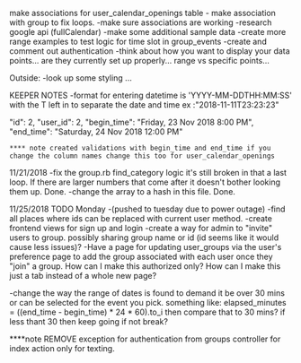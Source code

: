 make associations for user_calendar_openings table - make association with group to fix loops.
-make sure associations are working
-research google api (fullCalendar)
-make some additional sample data
-create more range examples to test logic for time slot in group_events 
-create and comment out authentication
-think about how you want to display your data points... are they currently set up properly... range vs specific points...


Outside:
-look up some styling ...



KEEPER NOTES
-format for entering datetime is 'YYYY-MM-DDTHH:MM:SS' with the T left in to separate the date and time ex :"2018-11-11T23:23:23"

   "id": 2,
    "user_id": 2,
    "begin_time": "Friday, 23 Nov 2018  8:00 PM",
    "end_time": "Saturday, 24 Nov 2018 12:00 PM"

    **** note created validations with begin_time and end_time if you change the column names change this too for user_calendar_openings


11/21/2018
-fix the group.rb find_category logic it's still broken in that a last loop. If there are larger numbers that come after it doesn't bother looking them up. Done.
-change the array to a hash in this file. Done.

11/25/2018 TODO Monday -(pushed to tuesday due to power outage)
-find all places where ids can be replaced with current user method.
-create frontend views for sign up and login 
-create a way for admin to "invite" users to group. possibly sharing group name or id (id seems like it would cause less issues)? 
  -Have a page for updating user_groups via the user's preference page to add the group associated with each user once they "join" a group. How can I make this authorized only? How can I make this just a tab instead of a whole new page?

-change the way the range of dates is found to demand it be over 30 mins or can be selected for the event you pick. something like:
 elapsed_minutes = ((end_time - begin_time) * 24 * 60).to_i
 then compare that to 30 mins? if less thant 30 then keep going if not break?

 ****note REMOVE exception for authentication from groups controller for index action only for texting.